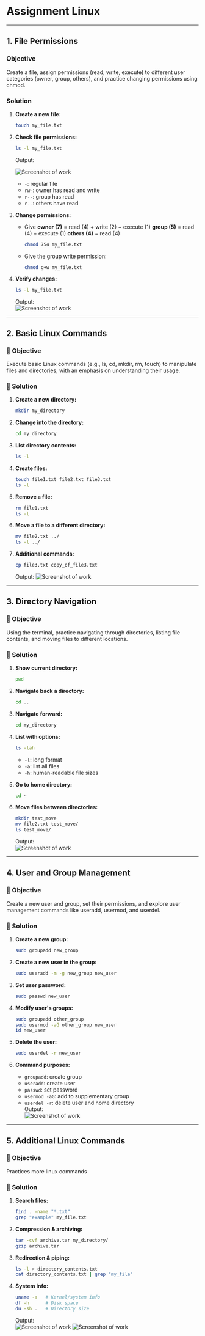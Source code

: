# Assignment Linux 

---

## 1. File Permissions

### Objective

Create a file, assign permissions (read, write, execute) to different user categories (owner, group, others), and practice changing permissions using chmod.

### Solution

1. **Create a new file:**

   ```bash
   touch my_file.txt
   ```

2. **Check file permissions:**

   ```bash
   ls -l my_file.txt
   ```

   Output:

   ![Screenshot of work](screenshots/filecreation.png) 

   * `-`: regular file
   * `rw-`: owner has read and write
   * `r--`: group has read
   * `r--`: others have read

3. **Change permissions:**

   * Give **owner (7)** = read (4) + write (2) + execute (1)
     **group (5)** = read (4) + execute (1)
     **others (4)** = read (4)

        ```bash
        chmod 754 my_file.txt
        ```

   * Give the group write permission:

     ```bash
     chmod g+w my_file.txt
     ```

4. **Verify changes:**

   ```bash
   ls -l my_file.txt
   ```
    Output:  
    ![Screenshot of work](screenshots/givingpermissions.png) 
---

## 2. Basic Linux Commands

### 🎯 Objective

Execute basic Linux commands (e.g., ls, cd, mkdir, rm, touch) to manipulate files and directories, with an emphasis on understanding their usage.

### 📝 Solution

1. **Create a new directory:**

   ```bash
   mkdir my_directory
   ```

2. **Change into the directory:**

   ```bash
   cd my_directory
   ```

3. **List directory contents:**

   ```bash
   ls -l
   ```

4. **Create files:**

   ```bash
   touch file1.txt file2.txt file3.txt
   ls -l
   ```

5. **Remove a file:**

   ```bash
   rm file1.txt
   ls -l
   ```

6. **Move a file to a different directory:**

   ```bash
   mv file2.txt ../
   ls -l ../
   ```

7. **Additional commands:**

   ```bash
   cp file3.txt copy_of_file3.txt   
   ```
    Output:
    ![Screenshot of work](screenshots/part2.png) 
---

## 3. Directory Navigation

### 🎯 Objective

Using the terminal, practice navigating through directories, listing file contents, and moving files to different locations.

### 📝 Solution

1. **Show current directory:**

   ```bash
   pwd
   ```

2. **Navigate back a directory:**

   ```bash
   cd ..
   ```

3. **Navigate forward:**

   ```bash
   cd my_directory
   ```

4. **List with options:**

   ```bash
   ls -lah
   ```
   * `-l`: long format
   * `-a`: list all files
   * `-h`: human-readable file sizes

5. **Go to home directory:**

   ```bash
   cd ~
   ```

6. **Move files between directories:**

   ```bash
   mkdir test_move
   mv file2.txt test_move/
   ls test_move/
   ```
 
    Output:  
    ![Screenshot of work](screenshots/part3.png) 
---

## 4. User and Group Management

### 🎯 Objective

Create a new user and group, set their permissions, and explore user management commands like useradd, usermod, and userdel.

### 📝 Solution

1. **Create a new group:**

   ```bash
   sudo groupadd new_group
   ```

2. **Create a new user in the group:**

   ```bash
   sudo useradd -m -g new_group new_user
   ```

3. **Set user password:**

   ```bash
   sudo passwd new_user
   ```

4. **Modify user's groups:**

   ```bash
   sudo groupadd other_group    
   sudo usermod -aG other_group new_user
   id new_user
   ```

5. **Delete the user:**

   ```bash
   sudo userdel -r new_user
   ```

6. **Command purposes:**

   * `groupadd`: create group
   * `useradd`: create user
   * `passwd`: set password
   * `usermod -aG`: add to supplementary group
   * `userdel -r`: delete user and home directory  
    Output:  
    ![Screenshot of work](screenshots/part4.png) 
---

## 5. Additional Linux Commands

### 🎯 Objective

Practices more linux commands

### 📝 Solution

1. **Search files:**

   ```bash
   find . -name "*.txt"
   grep "example" my_file.txt
   ```

2. **Compression & archiving:**

   ```bash
   tar -cvf archive.tar my_directory/
   gzip archive.tar
   ```

3. **Redirection & piping:**

   ```bash
   ls -l > directory_contents.txt
   cat directory_contents.txt | grep "my_file"
   ```

4. **System info:**

   ```bash
   uname -a   # Kernel/system info
   df -h      # Disk space
   du -sh .   # Directory size
   ```
    Output:  
    ![Screenshot of work](screenshots/part51.png) 
    ![Screenshot of work](screenshots/part52.png) 
